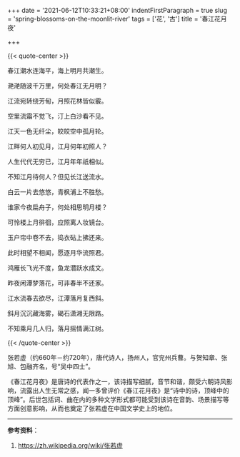 +++
date = '2021-06-12T10:33:21+08:00'
indentFirstParagraph = true
slug = 'spring-blossoms-on-the-moonlit-river'
tags = ['花', '古']
title = '春江花月夜'

+++

{{< quote-center >}}

春江潮水连海平，海上明月共潮生。

滟滟随波千万里，何处春江无月明？

江流宛转绕芳甸，月照花林皆似霰。

空里流霜不觉飞，汀上白沙看不见。

江天一色无纤尘，皎皎空中孤月轮。

江畔何人初见月，江月何年初照人？

人生代代无穷已，江月年年祇相似。

不知江月待何人？但见长江送流水。

白云一片去悠悠，青枫浦上不胜愁。

谁家今夜扁舟子，何处相思明月楼？

可怜楼上月徘徊，应照离人妆镜台。

玉户帘中卷不去，捣衣砧上拂还来。

此时相望不相闻，愿逐月华流照君。

鸿雁长飞光不度，鱼龙潜跃水成文。

昨夜闲潭梦落花，可非春半不还家。

江水流春去欲尽，江潭落月复西斜。

斜月沉沉藏海雾，碣石潇湘无限路。

不知乘月几人归，落月摇情满江树。

{{< /quote-center >}}

张若虚（约660年－约720年），唐代诗人，扬州人，官兖州兵曹。与贺知章、张旭、包融齐名，号“吴中四士”。

《春江花月夜》是唐诗的代表作之一，该诗描写细腻，音节和谐，颇受六朝诗风影响，流露出人生无常之感，闻一多曾评价《春江花月夜》是“诗中的诗，顶峰中的顶峰”。后世包括词、曲在内的多种文学形式都可能受到该诗在音韵、场景描写等方面创意影响，从而也奠定了张若虚在中国文学史上的地位。

---

**参考资料**：

1. <https://zh.wikipedia.org/wiki/张若虚>
